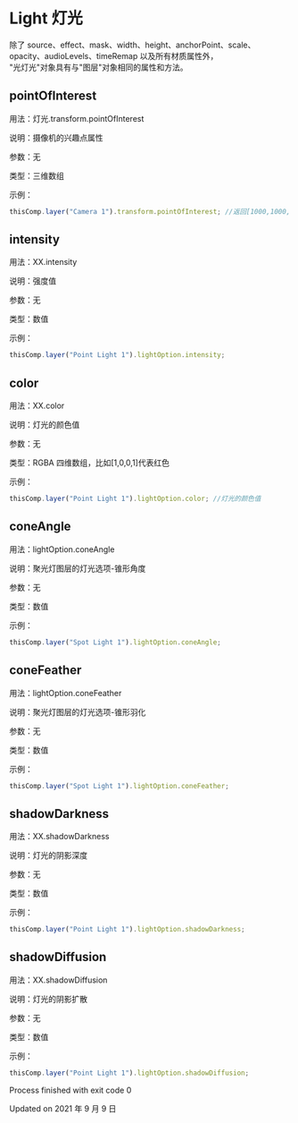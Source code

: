 # Light 灯光

除了 source、effect、mask、width、height、anchorPoint、scale、opacity、audioLevels、timeRemap 以及所有材质属性外，  
"光灯光"对象具有与"图层"对象相同的属性和方法。

## pointOfInterest

用法：灯光.transform.pointOfInterest

说明：摄像机的兴趣点属性

参数：无

类型：三维数组

示例：

```javascript
thisComp.layer("Camera 1").transform.pointOfInterest; //返回[1000,1000,0]
```

## intensity

用法：XX.intensity

说明：强度值

参数：无

类型：数值

示例：

```javascript
thisComp.layer("Point Light 1").lightOption.intensity;
```

## color

用法：XX.color

说明：灯光的颜色值

参数：无

类型：RGBA 四维数组，比如[1,0,0,1]代表红色

示例：

```javascript
thisComp.layer("Point Light 1").lightOption.color; //灯光的颜色值
```

## coneAngle

用法：lightOption.coneAngle

说明：聚光灯图层的灯光选项-锥形角度

参数：无

类型：数值

示例：

```javascript
thisComp.layer("Spot Light 1").lightOption.coneAngle;
```

## coneFeather

用法：lightOption.coneFeather

说明：聚光灯图层的灯光选项-锥形羽化

参数：无

类型：数值

示例：

```javascript
thisComp.layer("Spot Light 1").lightOption.coneFeather;
```

## shadowDarkness

用法：XX.shadowDarkness

说明：灯光的阴影深度

参数：无

类型：数值

示例：

```javascript
thisComp.layer("Point Light 1").lightOption.shadowDarkness;
```

## shadowDiffusion

用法：XX.shadowDiffusion

说明：灯光的阴影扩散

参数：无

类型：数值

示例：

```javascript
thisComp.layer("Point Light 1").lightOption.shadowDiffusion;
```

Process finished with exit code 0

Updated on 2021 年 9 月 9 日
